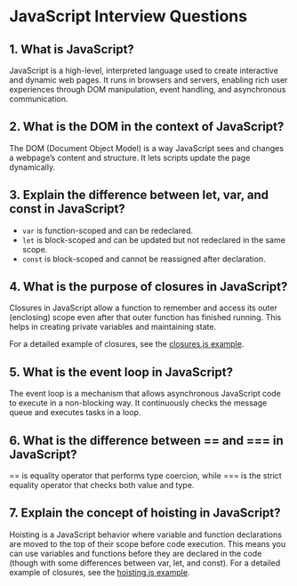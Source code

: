 # JavaScript Interview Questions

## 1. What is JavaScript?
JavaScript is a high-level, interpreted language used to create interactive and dynamic web pages. It runs in browsers and servers, enabling rich user experiences through DOM manipulation, event handling, and asynchronous communication.

## 2. What is the DOM in the context of JavaScript?
The DOM (Document Object Model) is a way JavaScript sees and changes a webpage’s content and structure. It lets scripts update the page dynamically.

## 3. Explain the difference between let, var, and const in JavaScript?

- `var` is function-scoped and can be redeclared.  
- `let` is block-scoped and can be updated but not redeclared in the same scope.  
- `const` is block-scoped and cannot be reassigned after declaration.

## 4. What is the purpose of closures in JavaScript?

Closures in JavaScript allow a function to remember and access its outer (enclosing) scope even after that outer function has finished running. This helps in creating private variables and maintaining state.

For a detailed example of closures, see the [closures.js example](./closures.js).

## 5. What is the event loop in JavaScript?
The event loop is a mechanism that allows asynchronous JavaScript code to execute in a non-blocking way. It continuously checks the message queue and executes tasks in a loop.

## 6. What is the difference between == and === in JavaScript?
 == is equality operator that performs type coercion, while === is the strict equality operator that checks both value and type.

## 7. Explain the concept of hoisting in JavaScript?
Hoisting is a JavaScript behavior where variable and function declarations are moved to the top of their scope before code execution. This means you can use variables and functions before they are declared in the code (though with some differences between var, let, and const).
For a detailed example of closures, see the [hoisting.js example](./hoisting.js).
